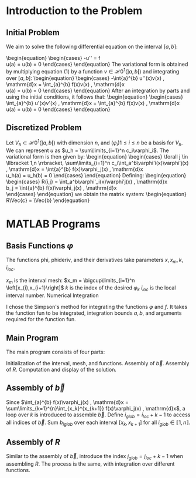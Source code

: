 # Introduction to the Problem

## Initial Problem

We aim to solve the following differential equation on the interval $\left[a,b\right]$:

\begin{equation}
\begin{cases}
-u'' = f\
u(a) = u(b) = 0
\end{cases}
\end{equation}
The variational form is obtained by multiplying equation (1) by a function $v \in \mathcal{H}0^1(\left]a,b\right[)$ and integrating over $\left[a,b\right]$:
\begin{equation}
\begin{cases}
-\int{a}^{b} u''(x)v(x) , \mathrm{d}x = \int_{a}^{b} f(x)v(x) , \mathrm{d}x\
u(a) = u(b) = 0
\end{cases}
\end{equation}
After an integration by parts and using the initial conditions, it follows that:
\begin{equation}
\begin{cases}
\int_{a}^{b} u'(x)v'(x) , \mathrm{d}x = \int_{a}^{b} f(x)v(x) , \mathrm{d}x\
u(a) = u(b) = 0
\end{cases}
\end{equation}

## Discretized Problem

Let $V_h \subset \mathcal{H}0^1(\left]a,b\right[)$ with dimension $n$, and $(\varphi_i){1\leq i\leq n}$ be a basis for $V_h$. We can represent $u$ as $u_h = \sum\limits_{i=1}^n c_i\varphi_i$. The variational form is then given by:
\begin{equation}
\begin{cases}
\forall j \in \llbracket 1,n \rrbracket, \sum\limits_{i=1}^n c_i\int_a^b\varphi'i(x)\varphi'j(x) , \mathrm{d}x = \int{a}^{b} f(x)\varphi_j(x) , \mathrm{d}x\
u_h(a) = u_h(b) = 0
\end{cases}
\end{equation}
Defining:
\begin{equation}
\begin{cases}
R{i,j} = \int_a^b\varphi'_i(x)\varphi'j(x) , \mathrm{d}x\
b_j = \int{a}^{b} f(x)\varphi_j(x) , \mathrm{d}x\
\end{cases}
\end{equation}
we obtain the matrix system:
\begin{equation}
R\Vec{c} = \Vec{b}
\end{equation}

# MATLAB Programs

## Basis Functions $\varphi$

The functions phi, phideriv, and their derivatives take parameters $x,x_m,k,i_{loc}$.

$x_m$ is the interval mesh: $x_m = \bigcup\limits_{i=1}^n \left[x_{i},x_{i+1}\right]$
$k$ is the index of the desired $\varphi_k$
$i_{loc}$ is the local interval number.
Numerical Integration

I chose the Simpson's method for integrating the functions $\varphi$ and $f$. It takes the function fun to be integrated, integration bounds $a,b$, and arguments required for the function fun.

## Main Program

The main program consists of four parts:

Initialization of the interval, mesh, and functions.
Assembly of $\Vec{b}$.
Assembly of $R$.
Computation and display of the solution.

## Assembly of $\Vec{b}$
Since $\int_{a}^{b} f(x)\varphi_j(x) , \mathrm{d}x = \sum\limits_{k=1}^{n}\int_{x_k}^{x_{k+1}} f(x)\varphi_j(x) , \mathrm{d}x$, a loop over $k$ is introduced to assemble $\Vec{b}$. Define $i_{glob} = i_{loc}+k-1$ to access all indices of $\Vec{b}$. Sum $b_{iglob}$ over each interval $\left[x_{k},x_{k+1}\right]$ for all $i_{glob} \in \llbracket 1,n \rrbracket$.

## Assembly of $R$
Similar to the assembly of $\Vec{b}$, introduce the index $j_{glob} = j_{loc}+k-1$ when assembling $R$. The process is the same, with integration over different functions.
